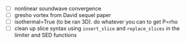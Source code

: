 - [ ] nonlinear soundwave convergence
- [ ] gresho vortex from David sequel paper
- [ ] isothermal=True (to be ran 3D). do whatever you can to get P=rho
- [ ] clean up slice syntax using `insert_slice` and `replace_slices` in the limiter and SED functions
